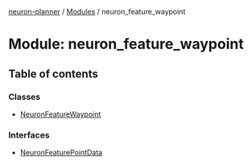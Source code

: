 [neuron-planner](../README.md) / [Modules](../modules.md) / neuron\_feature\_waypoint

# Module: neuron\_feature\_waypoint

## Table of contents

### Classes

- [NeuronFeatureWaypoint](../classes/neuron_feature_waypoint.NeuronFeatureWaypoint.md)

### Interfaces

- [NeuronFeaturePointData](../interfaces/neuron_feature_waypoint.NeuronFeaturePointData.md)
